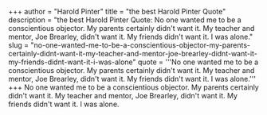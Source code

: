 +++
author = "Harold Pinter"
title = "the best Harold Pinter Quote"
description = "the best Harold Pinter Quote: No one wanted me to be a conscientious objector. My parents certainly didn't want it. My teacher and mentor, Joe Brearley, didn't want it. My friends didn't want it. I was alone."
slug = "no-one-wanted-me-to-be-a-conscientious-objector-my-parents-certainly-didnt-want-it-my-teacher-and-mentor-joe-brearley-didnt-want-it-my-friends-didnt-want-it-i-was-alone"
quote = '''No one wanted me to be a conscientious objector. My parents certainly didn't want it. My teacher and mentor, Joe Brearley, didn't want it. My friends didn't want it. I was alone.'''
+++
No one wanted me to be a conscientious objector. My parents certainly didn't want it. My teacher and mentor, Joe Brearley, didn't want it. My friends didn't want it. I was alone.
